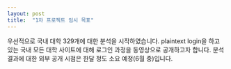```yaml
---
layout: post
title:  "1차 프로젝트 임시 목표"
---
```

우선적으로 국내 대학 329개에 대한 분석을 시작하였습니다. plaintext login을 하고 있는 국내 모든 대학 사이트에 대해 로그인 과정을 동영상으로 공개하고자 합니다. 분석 결과에 대한 외부 공개 시점은 한달 정도 소요 예정(6월 중)입니다.

